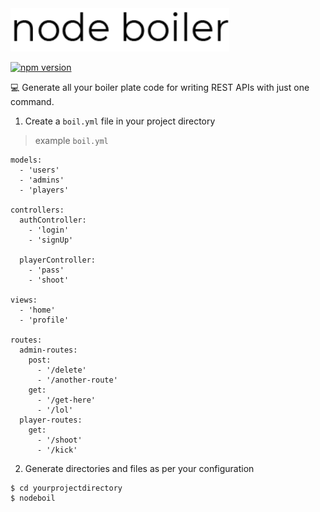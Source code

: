 <img src="./assets/logo.png" width="350" title="hover text">

[![npm version](https://badge.fury.io/js/node-boiler.svg)](https://badge.fury.io/js/node-boiler)

:computer: Generate all your boiler plate code for writing REST APIs with just one command.

1. Create a `boil.yml` file in your project directory
> example `boil.yml`

```
models:
  - 'users'
  - 'admins'
  - 'players'

controllers:
  authController:
    - 'login'
    - 'signUp'

  playerController:
    - 'pass'
    - 'shoot'

views:
  - 'home'
  - 'profile' 

routes:
  admin-routes:
    post:
      - '/delete'
      - '/another-route'
    get:
      - '/get-here'
      - '/lol'
  player-routes:
    get:
      - '/shoot'
      - '/kick'
```

2. Generate directories and files as per your configuration

```
$ cd yourprojectdirectory
$ nodeboil
```

